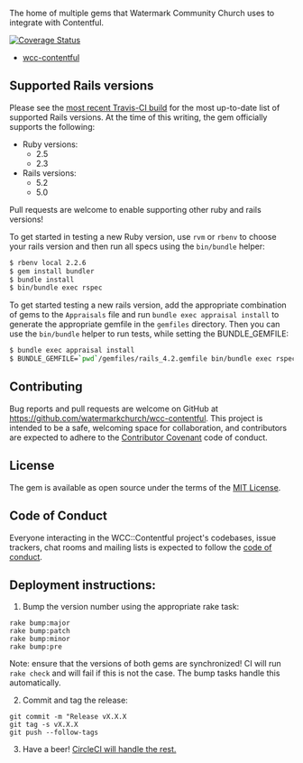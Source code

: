 The home of multiple gems that Watermark Community Church uses to integrate with
Contentful.

[![Coverage Status](https://coveralls.io/repos/github/watermarkchurch/wcc-contentful/badge.svg?branch=master)](https://coveralls.io/github/watermarkchurch/wcc-contentful?branch=master)

* [wcc-contentful](./wcc-contentful)

## Supported Rails versions

Please see the [most recent Travis-CI build](https://travis-ci.org/watermarkchurch/wcc-contentful) for the most
up-to-date list of supported Rails versions.  At the time of this writing, the gem officially supports
the following:

* Ruby versions:
  * 2.5
  * 2.3
* Rails versions:
  * 5.2
  * 5.0

Pull requests are welcome to enable supporting other ruby and rails versions!

To get started in testing a new Ruby version, use `rvm` or `rbenv` to choose your
rails version and then run all specs using the `bin/bundle` helper:

```bash
$ rbenv local 2.2.6
$ gem install bundler
$ bundle install
$ bin/bundle exec rspec
```

To get started testing a new rails version, add the appropriate combination of gems to the `Appraisals` file
and run `bundle exec appraisal install` to generate the appropriate gemfile in the `gemfiles` directory.
Then you can use the `bin/bundle` helper to run tests, while setting the BUNDLE_GEMFILE:

```bash
$ bundle exec appraisal install
$ BUNDLE_GEMFILE=`pwd`/gemfiles/rails_4.2.gemfile bin/bundle exec rspec
```


## Contributing

Bug reports and pull requests are welcome on GitHub at https://github.com/watermarkchurch/wcc-contentful. This project is intended to be a safe, welcoming space for collaboration, and contributors are expected to adhere to the [Contributor Covenant](http://contributor-covenant.org) code of conduct.

## License

The gem is available as open source under the terms of the [MIT License](http://opensource.org/licenses/MIT).

## Code of Conduct

Everyone interacting in the WCC::Contentful project's codebases, issue trackers, chat rooms and mailing lists is expected to follow the [code of conduct](https://github.com/watermarkchurch/wcc-contentful/blob/master/CODE_OF_CONDUCT.md).

## Deployment instructions:

1) Bump the version number using the appropriate rake task:

```
rake bump:major
rake bump:patch
rake bump:minor
rake bump:pre
```

Note: ensure that the versions of both gems are synchronized!  CI will run
`rake check` and will fail if this is not the case.  The bump tasks handle this
automatically.

2) Commit and tag the release:

```
git commit -m "Release vX.X.X
git tag -s vX.X.X
git push --follow-tags
```

3) Have a beer!  [CircleCI will handle the rest.](https://circleci.com/gh/watermarkchurch/workflows/wcc-contentful)